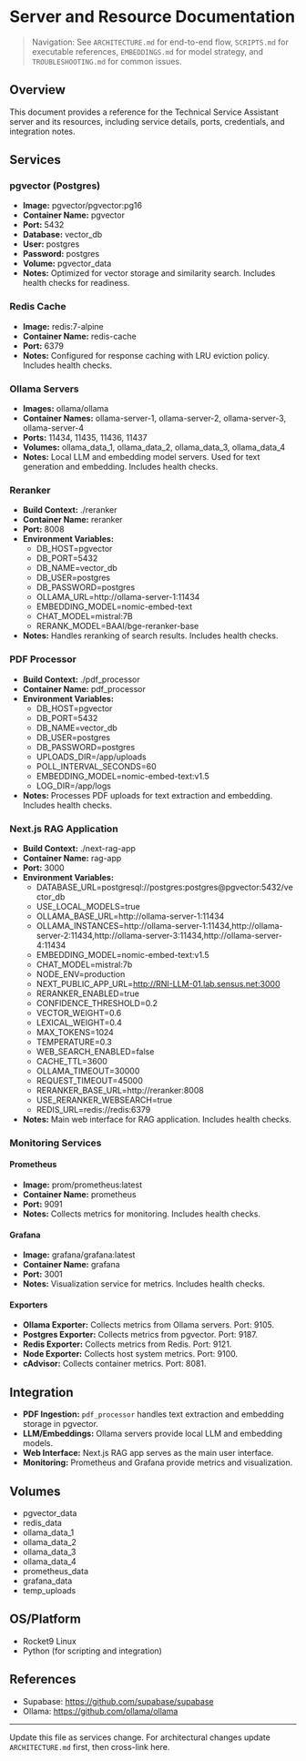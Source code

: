 # Server and Resource Documentation

> Navigation: See `ARCHITECTURE.md` for end-to-end flow, `SCRIPTS.md` for executable references, `EMBEDDINGS.md` for model strategy, and `TROUBLESHOOTING.md` for common issues.

## Overview
This document provides a reference for the Technical Service Assistant server and its resources, including service details, ports, credentials, and integration notes.

## Services

### pgvector (Postgres)
- **Image:** pgvector/pgvector:pg16
- **Container Name:** pgvector
- **Port:** 5432
- **Database:** vector_db
- **User:** postgres
- **Password:** postgres
- **Volume:** pgvector_data
- **Notes:** Optimized for vector storage and similarity search. Includes health checks for readiness.

### Redis Cache
- **Image:** redis:7-alpine
- **Container Name:** redis-cache
- **Port:** 6379
- **Notes:** Configured for response caching with LRU eviction policy. Includes health checks.

### Ollama Servers
- **Images:** ollama/ollama
- **Container Names:** ollama-server-1, ollama-server-2, ollama-server-3, ollama-server-4
- **Ports:** 11434, 11435, 11436, 11437
- **Volumes:** ollama_data_1, ollama_data_2, ollama_data_3, ollama_data_4
- **Notes:** Local LLM and embedding model servers. Used for text generation and embedding. Includes health checks.

### Reranker
- **Build Context:** ./reranker
- **Container Name:** reranker
- **Port:** 8008
- **Environment Variables:**
  - DB_HOST=pgvector
  - DB_PORT=5432
  - DB_NAME=vector_db
  - DB_USER=postgres
  - DB_PASSWORD=postgres
  - OLLAMA_URL=http://ollama-server-1:11434
  - EMBEDDING_MODEL=nomic-embed-text
  - CHAT_MODEL=mistral:7B
  - RERANK_MODEL=BAAI/bge-reranker-base
- **Notes:** Handles reranking of search results. Includes health checks.

### PDF Processor
- **Build Context:** ./pdf_processor
- **Container Name:** pdf_processor
- **Environment Variables:**
  - DB_HOST=pgvector
  - DB_PORT=5432
  - DB_NAME=vector_db
  - DB_USER=postgres
  - DB_PASSWORD=postgres
  - UPLOADS_DIR=/app/uploads
  - POLL_INTERVAL_SECONDS=60
  - EMBEDDING_MODEL=nomic-embed-text:v1.5
  - LOG_DIR=/app/logs
- **Notes:** Processes PDF uploads for text extraction and embedding. Includes health checks.

### Next.js RAG Application
- **Build Context:** ./next-rag-app
- **Container Name:** rag-app
- **Port:** 3000
- **Environment Variables:**
  - DATABASE_URL=postgresql://postgres:postgres@pgvector:5432/vector_db
  - USE_LOCAL_MODELS=true
  - OLLAMA_BASE_URL=http://ollama-server-1:11434
  - OLLAMA_INSTANCES=http://ollama-server-1:11434,http://ollama-server-2:11434,http://ollama-server-3:11434,http://ollama-server-4:11434
  - EMBEDDING_MODEL=nomic-embed-text:v1.5
  - CHAT_MODEL=mistral:7b
  - NODE_ENV=production
  - NEXT_PUBLIC_APP_URL=http://RNI-LLM-01.lab.sensus.net:3000
  - RERANKER_ENABLED=true
  - CONFIDENCE_THRESHOLD=0.2
  - VECTOR_WEIGHT=0.6
  - LEXICAL_WEIGHT=0.4
  - MAX_TOKENS=1024
  - TEMPERATURE=0.3
  - WEB_SEARCH_ENABLED=false
  - CACHE_TTL=3600
  - OLLAMA_TIMEOUT=30000
  - REQUEST_TIMEOUT=45000
  - RERANKER_BASE_URL=http://reranker:8008
  - USE_RERANKER_WEBSEARCH=true
  - REDIS_URL=redis://redis:6379
- **Notes:** Main web interface for RAG application. Includes health checks.

### Monitoring Services
#### Prometheus
- **Image:** prom/prometheus:latest
- **Container Name:** prometheus
- **Port:** 9091
- **Notes:** Collects metrics for monitoring. Includes health checks.

#### Grafana
- **Image:** grafana/grafana:latest
- **Container Name:** grafana
- **Port:** 3001
- **Notes:** Visualization service for metrics. Includes health checks.

#### Exporters
- **Ollama Exporter:** Collects metrics from Ollama servers. Port: 9105.
- **Postgres Exporter:** Collects metrics from pgvector. Port: 9187.
- **Redis Exporter:** Collects metrics from Redis. Port: 9121.
- **Node Exporter:** Collects host system metrics. Port: 9100.
- **cAdvisor:** Collects container metrics. Port: 8081.

## Integration
- **PDF Ingestion:** `pdf_processor` handles text extraction and embedding storage in pgvector.
- **LLM/Embeddings:** Ollama servers provide local LLM and embedding models.
- **Web Interface:** Next.js RAG app serves as the main user interface.
- **Monitoring:** Prometheus and Grafana provide metrics and visualization.

## Volumes
- pgvector_data
- redis_data
- ollama_data_1
- ollama_data_2
- ollama_data_3
- ollama_data_4
- prometheus_data
- grafana_data
- temp_uploads

## OS/Platform
- Rocket9 Linux
- Python (for scripting and integration)

## References
- Supabase: https://github.com/supabase/supabase
- Ollama: https://github.com/ollama/ollama

---
Update this file as services change. For architectural changes update `ARCHITECTURE.md` first, then cross-link here.